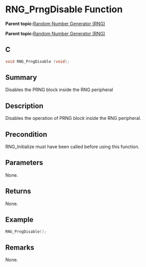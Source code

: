 # RNG\_PrngDisable Function

**Parent topic:**[Random Number Generator \(RNG\)](GUID-BA368FE6-8615-4C2E-A9D5-39DF808D9FEF.md)

**Parent topic:**[Random Number Generator \(RNG\)](GUID-A3112C88-7C07-437B-B8E0-6EACE6B7C467.md)

## C

```c
void RNG_PrngDisable (void);
```

## Summary

Disables the PRNG block inside the RNG peripheral

## Description

Disables the operation of PRNG block inside the RNG peripheral.

## Precondition

RNG\_Initialize must have been called before using this function.

## Parameters

None.

## Returns

None.

## Example

```c
RNG_PrngDisable();
```

## Remarks

None.

